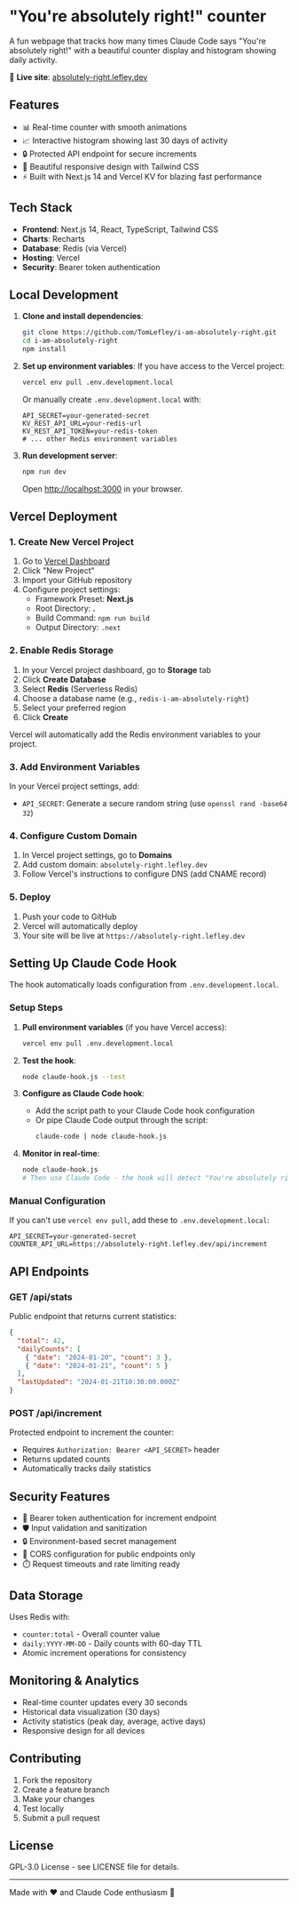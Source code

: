 # "You're absolutely right!" counter

A fun webpage that tracks how many times Claude Code says "You're absolutely right!" with a beautiful counter display and histogram showing daily activity.

🔗 **Live site**: [absolutely-right.lefley.dev](https://absolutely-right.lefley.dev)

## Features

- 📊 Real-time counter with smooth animations
- 📈 Interactive histogram showing last 30 days of activity  
- 🔒 Protected API endpoint for secure increments
- 🎨 Beautiful responsive design with Tailwind CSS
- ⚡ Built with Next.js 14 and Vercel KV for blazing fast performance

## Tech Stack

- **Frontend**: Next.js 14, React, TypeScript, Tailwind CSS
- **Charts**: Recharts
- **Database**: Redis (via Vercel)
- **Hosting**: Vercel
- **Security**: Bearer token authentication

## Local Development

1. **Clone and install dependencies**:
   ```bash
   git clone https://github.com/TomLefley/i-am-absolutely-right.git
   cd i-am-absolutely-right
   npm install
   ```

2. **Set up environment variables**:
   If you have access to the Vercel project:
   ```bash
   vercel env pull .env.development.local
   ```
   
   Or manually create `.env.development.local` with:
   ```
   API_SECRET=your-generated-secret
   KV_REST_API_URL=your-redis-url
   KV_REST_API_TOKEN=your-redis-token
   # ... other Redis environment variables
   ```

3. **Run development server**:
   ```bash
   npm run dev
   ```
   
   Open [http://localhost:3000](http://localhost:3000) in your browser.

## Vercel Deployment

### 1. Create New Vercel Project

1. Go to [Vercel Dashboard](https://vercel.com/dashboard)
2. Click "New Project"
3. Import your GitHub repository
4. Configure project settings:
   - Framework Preset: **Next.js**
   - Root Directory: **.**
   - Build Command: `npm run build`
   - Output Directory: `.next`

### 2. Enable Redis Storage

1. In your Vercel project dashboard, go to **Storage** tab
2. Click **Create Database**
3. Select **Redis** (Serverless Redis)
4. Choose a database name (e.g., `redis-i-am-absolutely-right`)
5. Select your preferred region
6. Click **Create**

Vercel will automatically add the Redis environment variables to your project.

### 3. Add Environment Variables

In your Vercel project settings, add:

- `API_SECRET`: Generate a secure random string (use `openssl rand -base64 32`)

### 4. Configure Custom Domain

1. In Vercel project settings, go to **Domains**
2. Add custom domain: `absolutely-right.lefley.dev`
3. Follow Vercel's instructions to configure DNS (add CNAME record)

### 5. Deploy

1. Push your code to GitHub
2. Vercel will automatically deploy
3. Your site will be live at `https://absolutely-right.lefley.dev`

## Setting Up Claude Code Hook

The hook automatically loads configuration from `.env.development.local`.

### Setup Steps

1. **Pull environment variables** (if you have Vercel access):
   ```bash
   vercel env pull .env.development.local
   ```

2. **Test the hook**:
   ```bash
   node claude-hook.js --test
   ```

3. **Configure as Claude Code hook**:
   - Add the script path to your Claude Code hook configuration
   - Or pipe Claude Code output through the script:
     ```bash
     claude-code | node claude-hook.js
     ```

4. **Monitor in real-time**:
   ```bash
   node claude-hook.js
   # Then use Claude Code - the hook will detect "You're absolutely right!"
   ```

### Manual Configuration

If you can't use `vercel env pull`, add these to `.env.development.local`:
```
API_SECRET=your-generated-secret
COUNTER_API_URL=https://absolutely-right.lefley.dev/api/increment
```

## API Endpoints

### GET /api/stats
Public endpoint that returns current statistics:
```json
{
  "total": 42,
  "dailyCounts": [
    { "date": "2024-01-20", "count": 3 },
    { "date": "2024-01-21", "count": 5 }
  ],
  "lastUpdated": "2024-01-21T10:30:00.000Z"
}
```

### POST /api/increment
Protected endpoint to increment the counter:
- Requires `Authorization: Bearer <API_SECRET>` header
- Returns updated counts
- Automatically tracks daily statistics

## Security Features

- 🔐 Bearer token authentication for increment endpoint
- 🛡️ Input validation and sanitization
- 🔒 Environment-based secret management
- 🚫 CORS configuration for public endpoints only
- ⏱️ Request timeouts and rate limiting ready

## Data Storage

Uses Redis with:
- `counter:total` - Overall counter value
- `daily:YYYY-MM-DD` - Daily counts with 60-day TTL
- Atomic increment operations for consistency

## Monitoring & Analytics

- Real-time counter updates every 30 seconds
- Historical data visualization (30 days)
- Activity statistics (peak day, average, active days)
- Responsive design for all devices

## Contributing

1. Fork the repository
2. Create a feature branch
3. Make your changes
4. Test locally
5. Submit a pull request

## License

GPL-3.0 License - see LICENSE file for details.

---

Made with ❤️ and Claude Code enthusiasm 🤖